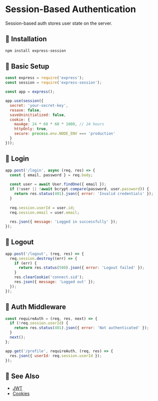 # Session-Based Authentication

Session-based auth stores user state on the server.

## 🔹 Installation

```bash
npm install express-session
```

## 🔹 Basic Setup

```js
const express = require('express');
const session = require('express-session');

const app = express();

app.use(session({
  secret: 'your-secret-key',
  resave: false,
  saveUninitialized: false,
  cookie: {
    maxAge: 24 * 60 * 60 * 1000, // 24 hours
    httpOnly: true,
    secure: process.env.NODE_ENV === 'production'
  }
}));
```

## 🔹 Login

```js
app.post('/login', async (req, res) => {
  const { email, password } = req.body;
  
  const user = await User.findOne({ email });
  if (!user || !await bcrypt.compare(password, user.password)) {
    return res.status(401).json({ error: 'Invalid credentials' });
  }
  
  req.session.userId = user.id;
  req.session.email = user.email;
  
  res.json({ message: 'Logged in successfully' });
});
```

## 🔹 Logout

```js
app.post('/logout', (req, res) => {
  req.session.destroy((err) => {
    if (err) {
      return res.status(500).json({ error: 'Logout failed' });
    }
    res.clearCookie('connect.sid');
    res.json({ message: 'Logged out' });
  });
});
```

## 🔹 Auth Middleware

```js
const requireAuth = (req, res, next) => {
  if (!req.session.userId) {
    return res.status(401).json({ error: 'Not authenticated' });
  }
  next();
};

app.get('/profile', requireAuth, (req, res) => {
  res.json({ userId: req.session.userId });
});
```

## 🔗 See Also

- [JWT](./jwt.md)
- [Cookies](./cookies.md)
